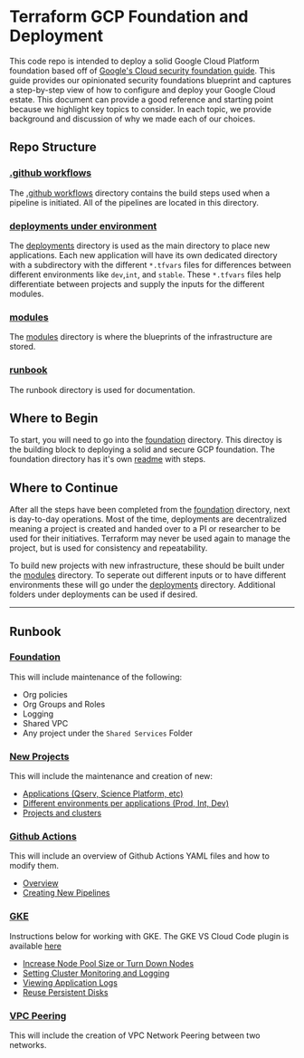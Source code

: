 # Terraform GCP Foundation and Deployment

This code repo is intended to deploy a solid Google Cloud Platform foundation based off of [Google's Cloud security foundation guide](https://services.google.com/fh/files/misc/google-cloud-security-foundations-guide.pdf). This guide provides our opinionated security foundations blueprint and captures a step-by-step view of how to configure and deploy your Google Cloud estate. This document can provide a good reference and starting point because we highlight key topics to consider. In each topic, we provide background and discussion of why we made each of our choices.

## Repo Structure

### [.github workflows](./.github/workflows)
The [.github workflows](./.github/workflows) directory contains the build steps used when a pipeline is initiated. All of the pipelines are located in this directory.

### [deployments under environment](./environment/deployments)
The [deployments](./environment/deployments) directory is used as the main directory to place new applications. Each new application will have its own dedicated directory with a subdirectory with the different `*.tfvars` files for differences between different environments like `dev`,`int`, and `stable`. These `*.tfvars` files help differentiate between projects and supply the inputs for the different modules.

### [modules](./modules)
The [modules](./modules) directory is where the blueprints of the infrastructure are stored.

### [runbook](./runbook)
The runbook directory is used for documentation.



## Where to Begin

To start, you will need to go into the [foundation](./environment/foundation) directory. This directoy is the building block to deploying a solid and secure GCP foundation. The foundation directory has it's own [readme](./environment/foundation/readme.md) with steps.

## Where to Continue

After all the steps have been completed from the [foundation](./environment/foundation) directory, next is day-to-day operations. Most of the time, deployments are decentralized meaning a project is created and handed over to a PI or researcher to be used for their initiatives. Terraform may never be used again to manage the project, but is used for consistency and repeatability.

To build new projects with new infrastructure, these should be built under the [modules](./modules) directory. To seperate out different inputs or to have different environments these will go under the [deployments](./environment/deployments) directory. Additional folders under deployments can be used if desired.

---
## Runbook

### [Foundation](./runbook/update-foundations.md)

This will include maintenance of the following:
* Org policies
* Org Groups and Roles
* Logging
* Shared VPC
* Any project under the `Shared Services` Folder

### [New Projects](./runbook/new-projects.md)

This will include the maintenance and creation of new:
* [Applications (Qserv, Science Platform, etc)](https://github.com/lsst/idf_deploy/blob/master/runbook/new-projects.md#deploying-new-applications)
* [Different environments per applications (Prod, Int, Dev)](https://github.com/lsst/idf_deploy/blob/master/runbook/new-projects.md#deploying-different-environments-per-new-applications)
* [Projects and clusters](https://github.com/lsst/idf_deploy/blob/master/runbook/new-projects.md#update-projects-and-clusters)

### [Github Actions](./runbook/github-actions.md)

This will include an overview of Github Actions YAML files and how to modify them. 

* [Overview](./runbook/github-actions.md)
* [Creating New Pipelines](./runbook/new-pipelines.md)

### [GKE](./modules/gke)

Instructions below for working with GKE.  The GKE VS Cloud Code plugin is available [here](https://marketplace.visualstudio.com/items?itemName=GoogleCloudTools.cloudcode)

* [Increase Node Pool Size or Turn Down Nodes](runbook/gke-node.md#increasing-or-decreasing-node-counts)
* [Setting Cluster Monitoring and Logging](runbook/monitoring-logging.md#setting-gke-monitoring-and-logging)
* [Viewing Application Logs](runbook/monitoring-logging.md#viewing-gke-application-logs)
* [Reuse Persistent Disks](runbook/persistent-disks.md)

### [VPC Peering](./modules/vpc_peering)

This will include the creation of VPC Network Peering between two networks.

